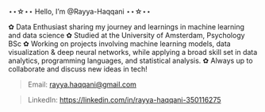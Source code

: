 ⋆⋆☆⋆⋆ Hello, I’m @Rayya-Haqqani ⋆⋆☆⋆⋆

✿ Data Enthusiast sharing my journey and learnings in machine learning and data science
✿ Studied at the University of Amsterdam, Psychology BSc
✿ Working on projects involving machine learning models, data visualization & deep neural networks, while applying a broad skill set in data analytics, programming languages, and statistical analysis.
✿ Always up to collaborate and discuss new ideas in tech!
> Email: rayya.haqqani@gmail.com

> LinkedIn: https://linkedin.com/in/rayya-haqqani-350116275  
